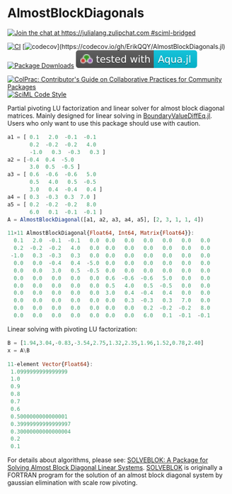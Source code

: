 # AlmostBlockDiagonals

[![Join the chat at https://julialang.zulipchat.com #sciml-bridged](https://img.shields.io/static/v1?label=Zulip&message=chat&color=9558b2&labelColor=389826)](https://julialang.zulipchat.com/#narrow/stream/279055-sciml-bridged)

[![CI](https://github.com/ErikQQY/AlmostBlockDiagonals.jl/actions/workflows/CI.yml/badge.svg)](https://github.com/ErikQQY/AlmostBlockDiagonals.jl/actions/workflows/CI.yml)
[![codecov](https://codecov.io/gh/ErikQQY/AlmostBlockDiagonals.jl/branch/main/graph/badge.svg?)](https://codecov.io/gh/ErikQQY/AlmostBlockDiagonals.jl)
[![Package Downloads](https://shields.io/endpoint?url=https://pkgs.genieframework.com/api/v1/badge/AlmostBlockDiagonals)](https://pkgs.genieframework.com?packages=AlmostBlockDiagonals)
[![Aqua QA](https://raw.githubusercontent.com/JuliaTesting/Aqua.jl/master/badge.svg)](https://github.com/JuliaTesting/Aqua.jl)

[![ColPrac: Contributor's Guide on Collaborative Practices for Community Packages](https://img.shields.io/badge/ColPrac-Contributor%27s%20Guide-blueviolet)](https://github.com/SciML/ColPrac)
[![SciML Code Style](https://img.shields.io/static/v1?label=code%20style&message=SciML&color=9558b2&labelColor=389826)](https://github.com/SciML/SciMLStyle)

Partial pivoting LU factorization and linear solver for almost block diagonal matrices. Mainly designed for linear solving in [BoundaryValueDiffEq.jl](https://github.com/SciML/BoundaryValueDiffEq.jl). Users who only want to use this package should use with caution.

```julia
a1 = [ 0.1   2.0  -0.1  -0.1
       0.2  -0.2  -0.2   4.0
       -1.0   0.3  -0.3   0.3 ]
a2 = [-0.4  0.4  -5.0
       3.0  0.5  -0.5 ]
a3 = [ 0.6  -0.6  -0.6   5.0
       0.5   4.0   0.5  -0.5
       3.0   0.4  -0.4   0.4 ]
a4 = [ 0.3  -0.3  0.3  7.0 ]
a5 = [ 0.2  -0.2  -0.2   8.0
       6.0   0.1  -0.1  -0.1 ]
A = AlmostBlockDiagonal([a1, a2, a3, a4, a5], [2, 3, 1, 1, 4])
```

```julia
11×11 AlmostBlockDiagonal{Float64, Int64, Matrix{Float64}}:
  0.1   2.0  -0.1  -0.1   0.0  0.0   0.0   0.0   0.0   0.0   0.0
  0.2  -0.2  -0.2   4.0   0.0  0.0   0.0   0.0   0.0   0.0   0.0
 -1.0   0.3  -0.3   0.3   0.0  0.0   0.0   0.0   0.0   0.0   0.0
  0.0   0.0  -0.4   0.4  -5.0  0.0   0.0   0.0   0.0   0.0   0.0
  0.0   0.0   3.0   0.5  -0.5  0.0   0.0   0.0   0.0   0.0   0.0
  0.0   0.0   0.0   0.0   0.0  0.6  -0.6  -0.6   5.0   0.0   0.0
  0.0   0.0   0.0   0.0   0.0  0.5   4.0   0.5  -0.5   0.0   0.0
  0.0   0.0   0.0   0.0   0.0  3.0   0.4  -0.4   0.4   0.0   0.0
  0.0   0.0   0.0   0.0   0.0  0.0   0.3  -0.3   0.3   7.0   0.0
  0.0   0.0   0.0   0.0   0.0  0.0   0.0   0.2  -0.2  -0.2   8.0
  0.0   0.0   0.0   0.0   0.0  0.0   0.0   6.0   0.1  -0.1  -0.1
```

Linear solving with pivoting LU factorization:

```julia
B = [1.94,3.04,-0.83,-3.54,2.75,1.32,2.35,1.96,1.52,0.78,2.40]
x = A\B
```

```julia
11-element Vector{Float64}:
 1.0999999999999999
 1.0
 0.9
 0.8
 0.7
 0.6
 0.5000000000000001
 0.39999999999999997
 0.30000000000000004
 0.2
 0.1
```

For details about algorithms, please see:
[SOLVEBLOK: A Package for Solving Almost Block Diagonal Linear Systems](https://dl.acm.org/doi/pdf/10.1145/355873.355880). [SOLVEBLOK](https://www.netlib.org/toms/546) is originally a FORTRAN program for the solution of an almost block diagonal system by gaussian elimination with scale row pivoting.